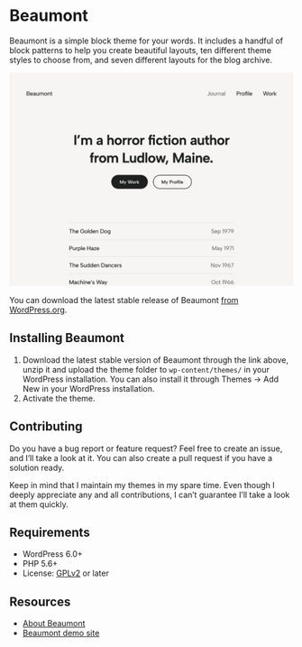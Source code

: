# Beaumont

Beaumont is a simple block theme for your words. It includes a handful of block patterns to help you create beautiful layouts, ten different theme styles to choose from, and seven different layouts for the blog archive.

![Beaumont](https://github.com/andersnoren/beaumont/blob/main/screenshot.png)

You can download the latest stable release of Beaumont [from WordPress.org](https://wordpress.org/themes/beaumont/).

## Installing Beaumont
1. Download the latest stable version of Beaumont through the link above, unzip it and upload the theme folder to `wp-content/themes/` in your WordPress installation. You can also install it through Themes → Add New in your WordPress installation.
2. Activate the theme.

## Contributing
Do you have a bug report or feature request? Feel free to create an issue, and I’ll take a look at it. You can also create a pull request if you have a solution ready. 

Keep in mind that I maintain my themes in my spare time. Even though I deeply appreciate any and all contributions, I can’t guarantee I’ll take a look at them quickly.

## Requirements
- WordPress 6.0+
- PHP 5.6+
- License: [GPLv2](https://www.gnu.org/licenses/gpl-2.0.html) or later

## Resources
- [About Beaumont](https://andersnoren.se/teman/beaumont-wordpress-theme/)
- [Beaumont demo site](https://andersnoren.se/themes/beaumont/)
